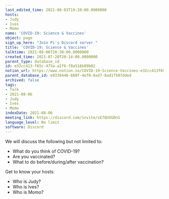 ```yaml
---
last_edited_time: 2021-08-03T19:20:00.0000000
hosts:
- Judy
- Ives
- Momo
name: 'COVID-19: Science & Vaccines'
object: page
sign_up_here: "Join Pi's Discord server "
title: 'COVID-19: Science & Vaccines'
talktime: 2021-08-06T20:30:00.0000000
created_time: 2021-07-20T20:14:00.0000000
parent_type: database_id
id: e32cc413-f65c-475a-a2f6-f8a516b09b02
notion_url: https://www.notion.so/COVID-19-Science-Vaccines-e32cc413f65c475aa2f6f8a516b09b02
parent_database_id: e9339446-880f-4ef0-8ad7-8ad1f507dded
archived: false
tags:
- Talk
- 2021-08-06
- Judy
- Ives
- Momo
indexDate: 2021-08-06
meeting_link: https://discord.com/invite/vE7QUXGDnS
language_level: No limit
software: Discord
---
```



We will discuss the following but not limited to:
   - What do you think of COVID-19?
   - Are you vaccinated?
   - What to do before/during/after vaccination?

Get to know your hosts:
   - Who is Judy?
   - Who is Ives?
   - Who is Momo?



